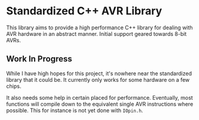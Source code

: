 # Standardized C++ AVR Library

This library aims to provide a high performance C++ library for dealing with AVR hardware in an abstract manner. Initial support geared towards 8-bit AVRs.

## Work In Progress

While I have high hopes for this project, it's nowhere near the standardized library that it could be. It currently only works for some hardware on a few chips.

It also needs some help in certain placed for performance. Eventually, most functions will compile down to the equivalent single AVR instructions where possible. This for instance is not yet done with `IOpin.h`.

